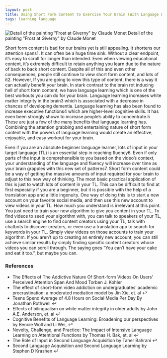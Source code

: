```yaml
---
layout: post
title: Using Short Form Content to Exercise Your Brain (With Language Learning)
tags: learning language
---
```


![Detail of the painting "Frost at Giverny" by Claude Monet](https://upload.wikimedia.org/wikipedia/commons/thumb/4/49/Detail_of_the_painting_%22Frost_at_Giverny%22_by_Claude_Monet_03.jpg/640px-Detail_of_the_painting_%22Frost_at_Giverny%22_by_Claude_Monet_03.jpg "Detail of the painting 'Frost at Giverny' by Claude Monet")
Detail of the painting "Frost at Giverny" by Claude Monet 

Short form content is bad for our brains yet is still appealing. It shortens our attention spans1. It can often be a huge time sink. Without a clear endpoint, it’s easy to scroll for longer than intended. Even when viewing educational content, it’s extremely difficult to retain anything you learn due to the nature of back to back short content. Despite all of this and even other consequences, people still continue to view short form content, and lots of it2. However, If you are going to view this type of content, there is a way it can actually benefit your brain.
In stark contrast to the brain rot inducing hell of short form content, we have language learning which is one of the best workouts you can do for your brain. Language learning increases white matter integrity in the brain3 which is associated with a decrease in chances of developing dementia. Language learning has also been found to increase executive functions4 which are higher-level cognitive skills. It has even been strongly shown to increase people’s ability to concentrate.5 These are just a few of the many benefits that language learning has. Combining the attention grabbing and entertaining nature of short form content with the powers of language learning would create an effective, enjoyable, and easy workout for your brain.

Even if you are an absolute beginner language learner, lots of input in your target language (TL) is an essential step in reaching fluency6. Even if only parts of the input is comprehensible to you based on the video’s context, your understanding of the language and fluency will increase over time as your brain grapples with this new set of patterns7. Short form content could be a way of getting the massive amounts of input required for your brain to adjust to this new way of thinking.
The most basic practical application of this is just to watch lots of content in your TL. This can be difficult to find at first especially if you are a beginner, but it is possible with the help of a translation app and a little ingenuity. One way of doing this is to start a new account on your favorite social media, and then use this new account to view videos in your TL. How much you understand is irrelevant at this point. You just need to train your new algorithm to give you content in your TL. To find videos to seed your algorithm with, you can talk to speakers of your TL, use a search engine to find content creators using your TL, talk with chatbots to discover creators, or even use a translation app to search for keywords in your TL. Simply view videos on those accounts to train your algorithm. If you aren’t up to creating an entirely new account, you can still achieve similar results by simply finding specific content creators whose videos you can scroll through. The saying goes “You can’t have your cake and eat it too.”, but maybe you can.

### References
- The Effects of The Addictive Nature Of Short-form Videos
On Users’ Perceived Attention Span And Mood Torben J. Kohler
- The effect of short-form video addiction on undergraduates’ academic procrastination: a moderated mediation model
by Jin Xie, et. al ↩︎
- Teens Spend Average of 4.8 Hours on Social Media Per Day
By Jonathan Rothwell ↩︎
- Effects of bilingualism on white matter integrity in older adults
by John A.E. Anderson, et. al ↩︎
- Cognitive Benefits of Language Learning: Broadening our
perspectives by Bencie Woll and Li Wei, ↩︎
- Novelty, Challenge, and Practice: The Impact of Intensive Language Learning on Attentional Functions by Thomas H. Bak, et. al ↩︎
- The Role of Input in Second Language Acquisition by Taher Bahrani ↩︎
- Second Language Acquisition and Second Language Learning by Stephen D Krashen ↩︎